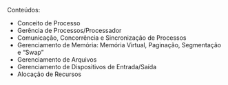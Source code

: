 Conteúdos:

- Conceito de Processo
- Gerência de Processos/Processador
- Comunicação, Concorrência e Sincronização de Processos
- Gerenciamento de Memória: Memória Virtual, Paginação, Segmentação e “Swap”
- Gerenciamento de Arquivos
- Gerenciamento de Dispositivos de Entrada/Saída
- Alocação de Recursos
